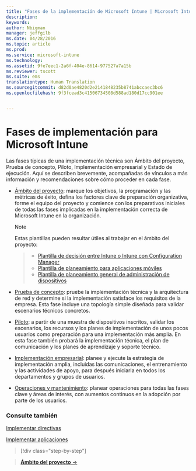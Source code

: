 ```yaml
---
title: "Fases de la implementación de Microsoft Intune | Microsoft Intune"
description: 
keywords: 
author: Nbigman
manager: jeffgilb
ms.date: 04/28/2016
ms.topic: article
ms.prod: 
ms.service: microsoft-intune
ms.technology: 
ms.assetid: 9fe7eec1-2a6f-404e-8614-977527a7a15b
ms.reviewer: tscott
ms.suite: ems
translationtype: Human Translation
ms.sourcegitcommit: d82d0ae4820d2e2141848235b8741abccaec3bc6
ms.openlocfilehash: 9f3fcead3c41506734508d588ad180d17cc901ee


---
```



# Fases de implementación para Microsoft Intune
Las fases típicas de una implementación técnica son Ámbito del proyecto, Prueba de concepto, Piloto, Implementación empresarial y Estado de ejecución. Aquí se describen brevemente, acompañadas de vínculos a más información y recomendaciones sobre cómo proceder en cada fase.

-   [Ámbito del proyecto](project-scope.md): marque los objetivos, la programación y las métricas de éxito, defina los factores clave de preparación organizativa, forme el equipo del proyecto y comience con los preparativos iniciales de todas las fases implicadas en la implementación correcta de Microsoft Intune en la organización.
     > [!NOTE]           
       Estas plantillas pueden resultar útiles al trabajar en el ámbito del proyecto:
        
    >- [Plantilla de decisión entre Intune o Intune con Configuration Manager](https://gallery.technet.microsoft.com/Intune-or-Intune-with-900e8a78)
    >- [Plantilla de planeamiento para aplicaciones móviles](https://gallery.technet.microsoft.com/Mobile-app-planning-18689d59)
    >- [Plantilla de planeamiento general de administración de dispositivos](https://gallery.technet.microsoft.com/General-device-management-334c3792)
    

-   [Prueba de concepto](proof-of-concept.md): pruebe la implementación técnica y la arquitectura de red y determine si la implementación satisface los requisitos de la empresa. Esta fase incluye una topología simple diseñada para validar escenarios técnicos concretos.  

-   [Piloto](pilot.md): a partir de una muestra de dispositivos inscritos, validar los escenarios, los recursos y los planes de implementación de unos pocos usuarios como preparación para una implementación más amplia.  En esta fase también probará la implementación técnica, el plan de comunicación y los planes de aprendizaje y soporte técnico.
-   [Implementación empresarial](enterprise-rollout.md): planee y ejecute la estrategia de implementación amplia, incluidas las comunicaciones, el entrenamiento y las actividades de apoyo, para después iniciarla en todos los departamentos y grupos de usuarios.

-   [Operaciones y mantenimiento](operations-and-maintenance.md): planear operaciones para todas las fases clave y áreas de interés, con aumentos continuos en la adopción por parte de los usuarios.

### Consulte también

[Implementar directivas](policy-rollout.md)

[Implementar aplicaciones](application-rollout.md)


<!--
These should be linked to topics in the plan & design section once it is back in the TOC
## Rolling out policies and apps
These topics will help you plan for the rollout of new policies and apps:
-   **[Roll out policies](policy-rollout.md)**

-   **[Roll out apps](application-rollout.md)**
-->


>[!div class="step-by-step"]

>[**Ámbito del proyecto** &rarr;](project-scope.md)  



<!--HONumber=Jun16_HO4-->



